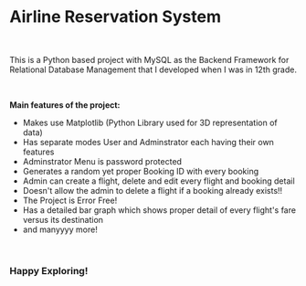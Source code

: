 # Airline Reservation System 
<br>

This is a Python based project with MySQL as the Backend Framework for Relational Database Management that I developed when I was in 12th grade.

<br>

**Main features of the project:**

- Makes use Matplotlib (Python Library used for 3D representation of data) 
- Has separate modes User and Adminstrator each having their own features
- Adminstrator Menu is password protected
- Generates a random yet proper Booking ID with every booking
- Admin can create a flight, delete and edit every flight and booking detail
- Doesn't allow the admin to delete a flight if a booking already exists!!
- The Project is Error Free!
- Has a detailed bar graph which shows proper detail of every flight's fare versus its destination
- and manyyyy more!

<br>

### Happy Exploring!
